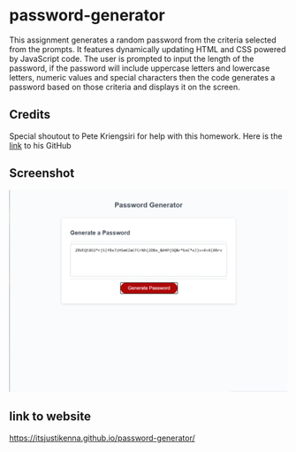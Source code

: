 # password-generator

This assignment generates a random password from the criteria selected from the prompts. It features dynamically updating HTML and CSS powered by JavaScript code. The user is prompted to input the length of the password, if the password will include uppercase letters and lowercase letters, numeric values and special characters then the code generates a password based on those criteria and displays it on the screen.

## Credits

Special shoutout to Pete Kriengsiri for help with this homework. Here is the [link](https://github.com/pkriengsiri) to his GitHub

## Screenshot

![screenshot.PNG](screenshot.PNG)

## link to website

https://itsjustikenna.github.io/password-generator/

